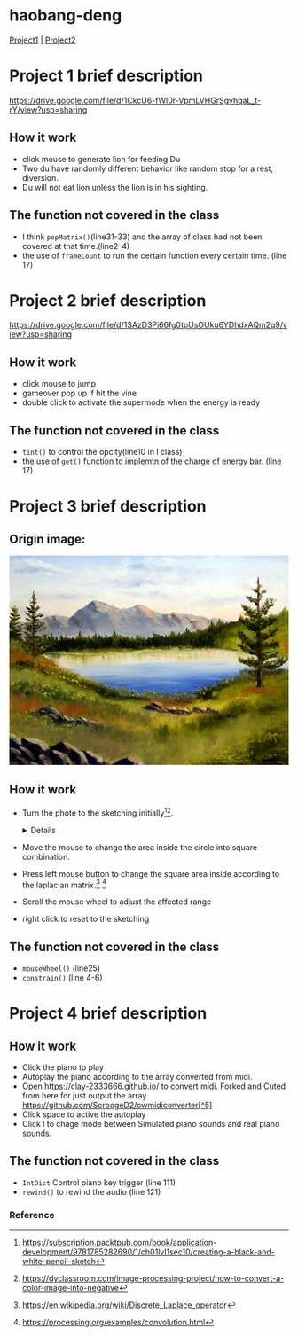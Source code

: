 # haobang-deng
[Project1](#project-1-brief-description) | [Project2](#project-2-brief-description)
# Project 1 brief description
https://drive.google.com/file/d/1CkcU6-fWl0r-VpmLVHGrSgvhqaL_t-rY/view?usp=sharing
## How it work
- click mouse to generate lion for feeding Du 
- Two du have randomly different behavior like random stop for a rest, diversion.
- Du will not eat lion unless the lion is in his sighting.
## The function not covered in the class
- I think ```popMatrix()```(line31-33) and the array of class had not been covered at that time.(line2-4)
- the use of ```frameCount``` to run the certain function every certain time. (line 17)
# Project 2 brief description
https://drive.google.com/file/d/1SAzD3Pi66fg0tpUsOUku6YDhdxAQm2q9/view?usp=sharing
## How it work
- click mouse to jump
- gameover pop up if hit the vine
- double click to activate the supermode when the energy is ready
## The function not covered in the class
- ```tint()``` to control the opcity(line10 in l class)
- the use of ```get()``` function to implemtn of the charge of energy bar. (line 17)
# Project 3 brief description

## Origin image:

![This is an image](https://github.com/CLAY-2333666/Haobang-deng/blob/main/PROJECT_3/data/4b1cb1e6a92501df96fce722ecbb8138--landscape-oil-paintings-landscape-art.jpg)
## How it work
- Turn the phote to the sketching initially[^1][^4].
  <details>
  
  1. Convert the color image to grayscale.
  2. Invert the grayscale image to get a negative.
  3. Apply a Gaussian blur to the negative from step 2.
  4. Blend the grayscale image from step 1 with the blurred negative from step 3 using a color dodge.
  
  </details>
- Move the mouse to change the area inside the circle into square combination.
- Press left mouse button to change the square area inside according to the laplacian matrix.[^2] [^3] 
- Scroll the mouse wheel to adjust the affected range
- right click to reset to the sketching
## The function not covered in the class
- ```mouseWheel()``` (line25)
- ```constrain()```  (line 4-6)
# Project 4 brief description
## How it work
- Click the piano to play
- Autoplay the piano according to the array converted from midi.
- Open https://clay-2333666.github.io/ to convert midi. Forked and Cuted from here for just output the array https://github.com/ScroogeD2/owmidiconverter[^5]
- Click space to active the autoplay
- Click l to chage mode between Simulated piano sounds and real piano sounds.
## The function not covered in the class
- ```IntDict``` Control piano key trigger (line 111)
- ```rewind()``` to rewind the audio (line 121)
### **Reference**
[^1]: https://subscription.packtpub.com/book/application-development/9781785282690/1/ch01lvl1sec10/creating-a-black-and-white-pencil-sketch
[^2]: https://en.wikipedia.org/wiki/Discrete_Laplace_operator
[^3]: https://processing.org/examples/convolution.html
[^4]: https://dyclassroom.com/image-processing-project/how-to-convert-a-color-image-into-negative
[^5]: https://github.com/ScroogeD2/owmidiconverter
